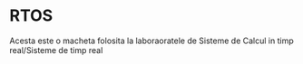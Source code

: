 # RTOS

Acesta este o macheta folosita la laboraoratele de Sisteme de Calcul in timp real/Sisteme de timp real